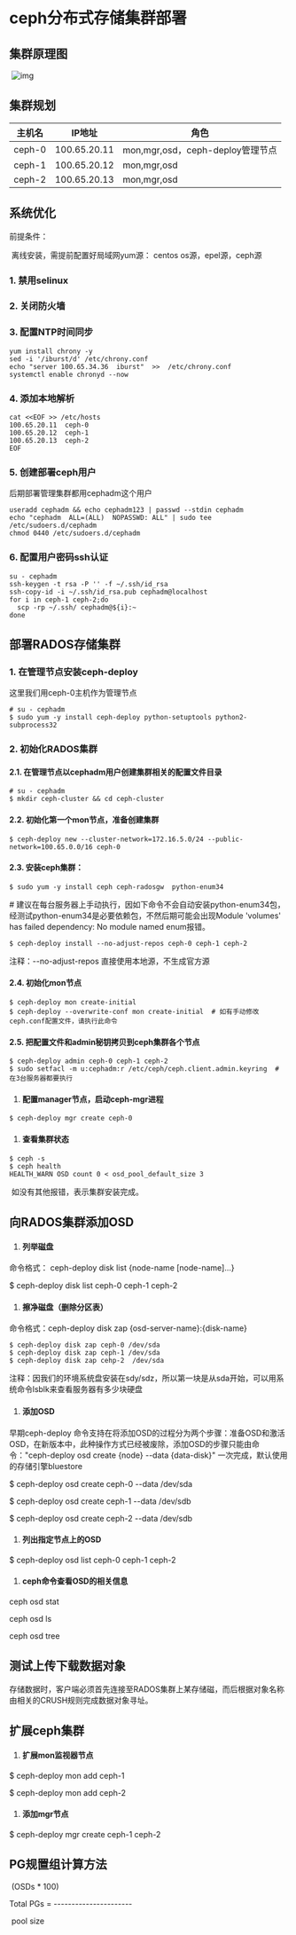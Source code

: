 # **ceph分布式存储集群部署**



## **集群原理图**

​                 ![img](https://docimg5.docs.qq.com/image/tHR3fvWGG8yfPzS0o8HL0g.png?w=1280&h=757.1692307692308)        

## **集群规划**

| **主机名** | **IP地址**   | **角色**                         |
| ---------- | ------------ | -------------------------------- |
| ceph-0     | 100.65.20.11 | mon,mgr,osd，ceph-deploy管理节点 |
| ceph-1     | 100.65.20.12 | mon,mgr,osd                      |
| ceph-2     | 100.65.20.13 | mon,mgr,osd                      |



## **系统优化**

前提条件：

​		离线安装，需提前配置好局域网yum源： centos os源，epel源，ceph源

### 1. **禁用selinux**

### 2. **关闭防火墙**

### 3. **配置NTP时间同步**

```
yum install chrony -y
sed -i '/iburst/d' /etc/chrony.conf
echo "server 100.65.34.36  iburst"  >>  /etc/chrony.conf
systemctl enable chronyd --now
```

### 4. **添加本地解析**

```
cat <<EOF >> /etc/hosts
100.65.20.11  ceph-0
100.65.20.12  ceph-1
100.65.20.13  ceph-2
EOF
```

### 5. **创建部署ceph用户**

后期部署管理集群都用cephadm这个用户

```
useradd cephadm && echo cephadm123 | passwd --stdin cephadm
echo "cephadm  ALL=(ALL)  NOPASSWD: ALL" | sudo tee /etc/sudoers.d/cephadm 
chmod 0440 /etc/sudoers.d/cephadm
```

### 6. **配置用户密码ssh认证**

```
su - cephadm
ssh-keygen -t rsa -P '' -f ~/.ssh/id_rsa
ssh-copy-id -i ~/.ssh/id_rsa.pub cephadm@localhost
for i in ceph-1 ceph-2;do
  scp -rp ~/.ssh/ cephadm@${i}:~
done
```

## 

## **部署RADOS存储集群**

### 1. **在管理节点安装ceph-deploy**

 这里我们用ceph-0主机作为管理节点

```
# su - cephadm
$ sudo yum -y install ceph-deploy python-setuptools python2-subprocess32
```

### 2. **初始化RADOS集群**

#### 2.1. **在管理节点以cephadm用户创建集群相关的配置文件目录**

```
# su - cephadm
$ mkdir ceph-cluster && cd ceph-cluster
```

#### 2.2. **初始化第一个mon节点，准备创建集群**

```
$ ceph-deploy new --cluster-network=172.16.5.0/24 --public-network=100.65.0.0/16 ceph-0
```

#### 2.3. **安装ceph集群：**

```
$ sudo yum -y install ceph ceph-radosgw  python-enum34
```

 \# 建议在每台服务器上手动执行，因如下命令不会自动安装python-enum34包，经测试python-enum34是必要依赖包，不然后期可能会出现Module 'volumes' has failed dependency: No module named enum报错。

```
$ ceph-deploy install --no-adjust-repos ceph-0 ceph-1 ceph-2
```

 注释：--no-adjust-repos 直接使用本地源，不生成官方源

#### 2.4. **初始化mon节点**

```
$ ceph-deploy mon create-initial
$ ceph-deploy --overwrite-conf mon create-initial  # 如有手动修改ceph.conf配置文件，请执行此命令
```

#### 2.5. **把配置文件和admin秘钥拷贝到ceph集群各个节点**

```
$ ceph-deploy admin ceph-0 ceph-1 ceph-2
$ sudo setfacl -m u:cephadm:r /etc/ceph/ceph.client.admin.keyring  # 在3台服务器都要执行
```







1. #### **配置manager节点，启动ceph-mgr进程**



```
$ ceph-deploy mgr create ceph-0
```







1. #### **查看集群状态**



```
$ ceph -s
$ ceph health
HEALTH_WARN OSD count 0 < osd_pool_default_size 3
```





​     如没有其他报错，表示集群安装完成。



## **向RADOS集群添加OSD**

1. #### **列举磁盘**

命令格式： ceph-deploy disk list {node-name [node-name]...}

$ ceph-deploy disk list ceph-0 ceph-1 ceph-2



1. #### **擦净磁盘（删除分区表）**

命令格式：ceph-deploy disk zap {osd-server-name}:{disk-name}

```
$ ceph-deploy disk zap ceph-0 /dev/sda
$ ceph-deploy disk zap ceph-1 /dev/sda
$ ceph-deploy disk zap cehp-2  /dev/sda
```

注释：因我们的环境系统盘安装在sdy/sdz，所以第一块是从sda开始，可以用系统命令lsblk来查看服务器有多少块硬盘



1. #### **添加OSD**

早期ceph-deploy 命令支持在将添加OSD的过程分为两个步骤：准备OSD和激活OSD，在新版本中，此种操作方式已经被废除，添加OSD的步骤只能由命令："ceph-deploy osd create {node} --data {data-disk}" 一次完成，默认使用的存储引擎bluestore

$ ceph-deploy osd create ceph-0 --data /dev/sda

$ ceph-deploy osd create ceph-1 --data /dev/sdb

$ ceph-deploy osd create ceph-2  --data /dev/sdb



1. #### **列出指定节点上的OSD**

$ ceph-deploy osd list ceph-0 ceph-1 ceph-2



1. #### **ceph命令查看OSD的相关信息**

ceph osd stat

ceph osd ls

ceph osd tree



## **测试上传下载数据对象**

存储数据时，客户端必须首先连接至RADOS集群上某存储磁，而后根据对象名称由相关的CRUSH规则完成数据对象寻址。



## **扩展ceph集群**

1. #### **扩展mon监视器节点**

$ ceph-deploy mon add ceph-1

$ ceph-deploy mon add ceph-2



1. #### **添加mgr节点**

$ ceph-deploy mgr create ceph-1 ceph-2



## **PG规置组计算方法**

​                    (OSDs * 100)

  Total PGs =  ----------------------

​                       pool size
